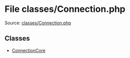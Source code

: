File classes/Connection.php
=========

Source: [classes/Connection.php](https://github.com/PrestaShop/PrestaShop/blob/1.6.0.1/classes/Connection.php)


Classes
-------

* [ConnectionCore](class.ConnectionCore.md)

